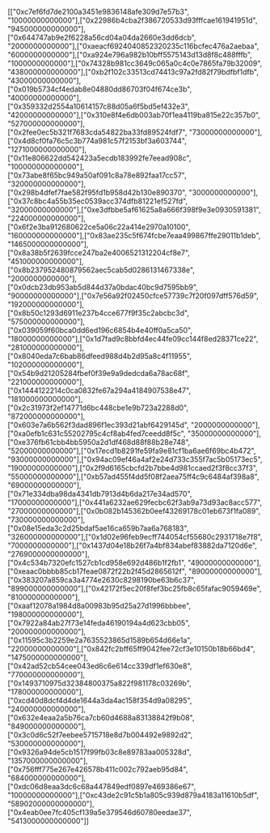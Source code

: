 [["0xc7ef6fd7de2100a3451e9836148afe309d7e57b3", "10000000000000"],["0x22986b4cba2f386720533d93fffcae161941951d", "945000000000000"],["0x644747ab9e2f6228a56cd04a04da2660e3dd6dcb", "2000000000000"],["0xaeacf6924040852320235c116bcfec476a2aebaa", "6000000000000"],["0xa924e796a982b10bff5575143d13d8f8c488fffb", "1000000000000"],["0x74328b981cc3649c065a0c4c0e7865fa79b32009", "438000000000000"],["0xb2f102c33513cd74413c97a2fd82f79bdfbf1dfb", "43000000000000"],["0x019b5734cf4edab8e04880dd86703f04f674ce3b", "40000000000000"],["0x359332d2554a10614157c88d05a6f5bd5ef432e3", "42000000000000"],["0x310e8f4e6db003ab70f1ea4119ba815e22c357b0", "527000000000000"],["0x2fee0ec5b321f7683cda54822ba33fd89524fdf7", "73000000000000"],["0x4d8cf0fa76c5c3b774a981c57f2153bf3a603744", "1271000000000000"],["0x11e806622dd542423a5ecdb183992fe7eead908c", "100000000000000"],["0x73abe8f65bc949a50af091c8a78e892faa17cc57", "320000000000000"],["0x298b4dfef7fae582f95fd1b958d42b130e890370", "3000000000000"],["0x37c8bc4a55b35ec0539acc374dfb81221ef527fd", "32000000000000"],["0xe3dfbbe5af61625a8a666f398f9e3e0930591381", "224000000000000"],["0x6f2e3ba912680622ce5a06c22a414e2970a10100", "160000000000000"],["0x83ae235c5f674fcbe7eaa499867ffe29011b1deb", "1465000000000000"],["0x8a38b5f2639fcce247ba2e4006521312204cf8e7", "451000000000000"],["0x8b237952480879562aec5cab5d0286131467338e", "2000000000000"],["0x0dcb23db953ab5d844d37a0bdac40bc9d7595bb9", "90000000000000"],["0x7e56a92f02450cfce57739c7f20f097dff576d59", "192000000000000"],["0x8b50c1293d6911e237b4cce677f9f35c2abcbc3d", "575000000000000"],["0x039059f60bca0dd6ed196c6854b4e40ff0a5ca50", "18000000000000"],["0x1d7fad9c8bbfd4ec44fe09cc144f8ed28371ce22", "281000000000000"],["0x8040eda7c6bab86dfeed988d4b2d95a8c4f11955", "102000000000000"],["0x54b9d21205284fbef0f39e9a9dedcda6a78ac68f", "221000000000000"],["0x1444122214c0ca0832fe67a294a4184907538e47", "181000000000000"],["0x2c31973f2ef14771d6bc448cbe1e9b723a2288d0", "872000000000000"],["0x603e7a6b562f3dad896f1ec393d21abf6429145d", "2000000000000"],["0xa0efb1c631c55202795c4cf8ab4fed7ceedd8f5c", "35000000000000"],["0xe376fb61cbb4bb5950a2d1df468d88f88b28e748", "52000000000000"],["0x17ecd1b8291fe59fa9e81cf1ba6ae6f69bc4b472", "93000000000000"],["0x94ac09ef46a4af2e24d733c355f7ac5b05173ec5", "19000000000000"],["0x2f9d6165cbcfd2b7bbe4d981ccaed2f3f8cc37f3", "55000000000000"],["0xb57ad455f4dd5f08f2aea75ff4c9c6484af398a8", "69000000000000"],["0x71e334dba98da4341db7913d4b6da217e34ad570", "17000000000000"],["0x441a6232ae629fecbc62f3ab9a73d93ac8acc577", "27000000000000"],["0x0b082b145362b0eef43269178c01eb673f1fa089", "730000000000000"],["0x08e15eda3c2d25bdaf5ae16ca659b7aa6a768183", "326000000000000"],["0x1d02e96feb9ecff744054cf55680c2931718e7f8", "7000000000000"],["0x1437d04e18b26f7a4bf834abef83882da7120d6e", "2769000000000000"],["0x4c534b7320efc1527cb1cd958e692d486b1f2fb1", "49000000000000"],["0xeaac0bbbb85cb17feae0872f22b2f45d2865612f", "89000000000000"],["0x383207a859ca3a4774e2630c8298190be63b6c37", "899000000000000"],["0x42172f5ec20f8fef3bc25fb8c65fafac9059469e", "81000000000000"],["0xaaf12078a1984d8a00983b95d25a27d1996bbbee", "198000000000000"],["0x7922a84ab27f73e14feda46190194a4d623cbb05", "200000000000000"],["0x11595c3b2259e2a7635523865d1589b654d66e1a", "22000000000000"],["0x842fc2bff65ff9042fee72cf3e10150b18b66bd4", "1475000000000000"],["0x42ad52cb54cee043ed6c6e614cc339df1ef630e8", "770000000000000"],["0x1493710975d32384800375a822f981178c03269b", "178000000000000"],["0xcd40d8dcf4d4de1644a3da4ac158f354d9a08295", "240000000000000"],["0x632e4eaa2a5b76ca7cb60d4688a83138842f9b08", "849000000000000"],["0x3c0d6c52f7eebee5715718e8d7b004492e9892d2", "530000000000000"],["0x9326a94de5cb1517f99fb03c8e89783aa005328d", "1357000000000000"],["0x756fff775e267e426578b411c002c792aeb95d84", "684000000000000"],["0xdc06d8eaa3dc6c68a447849edf0897e469386e67", "10000000000000"],["0xc43de2c91c5b1a805c939d879a4183a11610b5df", "58902000000000000"],["0x4eab0ee7fc405cf139a5e379546d60780eedae37", "5413000000000000"]]
